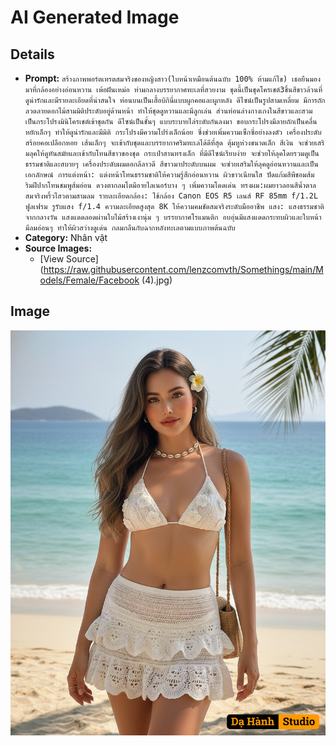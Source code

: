 # AI Generated Image

## Details
- **Prompt:** `สร้างภาพพอร์ตเทรตสมจริงของหญิงสาว(ใบหน้าเหมือนต้นฉบับ 100% ห้ามแก้ไข) เธอยืนมองมาที่กล้องอย่างอ่อนหวาน เพ้อฝันเหม่อ ท่ามกลางบรรยากาศทะเลที่สวยงาม
ชุดนี้เป็นชุดโครเชต์3ชิ้นสีขาวล้วนที่ดูน่ารักและมีรายละเอียดที่น่าสนใจ ท่อนบนเป็นเสื้อบิกินี่แบบผูกคอและผูกหลัง ดีไซน์เป็นรูปสามเหลี่ยม มีการถักลวดลายดอกไม้สามมิติประดับอยู่ด้านหน้า ทำให้ชุดดูหวานและมีลูกเล่น ส่วนท่อนล่างกางเกงในสีขาวและสวมเป็นกระโปรงมินิโครเชต์เข้าชุดกัน ดีไซน์เป็นชั้นๆ แบบระบายไล่ระดับกันลงมา ขอบกระโปรงมีลายถักเป็นคลื่นหยักเล็กๆ ทำให้ดูน่ารักและมีมิติ กระโปรงมีความโปร่งเล็กน้อย ซึ่งช่วยเพิ่มความเซ็กซี่อย่างลงตัว
เครื่องประดับ สร้อยคอเปลือกหอย เส้นเล็กๆ จะเข้ากับชุดและบรรยากาศริมทะเลได้ดีที่สุด
ตุ้มหูห่วงขนาดเล็ก สีเงิน จะช่วยเสริมลุคให้ดูทันสมัยและเข้ากับโทนสีขาวของชุด
กระเป๋าสานทรงเล็ก ที่มีดีไซน์เรียบง่าย จะช่วยให้ลุคโดยรวมดูเป็นธรรมชาติและสบายๆ
เครื่องประดับผมดอกลีลาวดี สีขาวมาประดับบนผม จะช่วยเสริมให้ลุคดูอ่อนหวานและเป็นเอกลักษณ์
การแต่งหน้า: แต่งหน้าโทนธรรมชาติให้ความรู้สึกอ่อนหวาน ผิวขาวเนียนใส ปัดแก้มสีพีชอมส้ม ริมฝีปากโทนชมพูส้มอ่อน ดวงตากลมโตมีอายไลเนอร์บาง ๆ เพิ่มความโดดเด่น ทรงผม:ผมยาวลอนสีน้ำตาลสมจริงพริ้วไสวตามสามลม รายละเอียดกล้อง: ใช้กล้อง Canon EOS R5 เลนส์ RF 85mm f/1.2L ฟูลเฟรม รูรับแสง f/1.4 ความละเอียดสูงสุด 8K ให้ความคมชัดสมจริงระดับมืออาชีพ แสง: แสงธรรมชาติจากกลางวัน แสงแดดลอดผ่านใบไม้สร้างเงานุ่ม ๆ บรรยากาศโรแมนติก อบอุ่นมีแสงแดดกระทบผิวและใบหน้า มีลมอ่อนๆ ทำให้ผิวสว่างดูเด่น กลมกลืนกับฉากหลังทะเลตามแบบภาพต้นฉบับ `
- **Category:** Nhân vật
- **Source Images:**
  - [View Source](https://raw.githubusercontent.com/lenzcomvth/Somethings/main/Models/Female/Facebook (4).jpg)

## Image
![AI Generated Image](./image-2025-10-17T04-31-44-018Z-2da71.png)